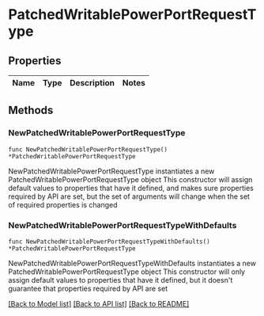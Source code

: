 # PatchedWritablePowerPortRequestType

## Properties

Name | Type | Description | Notes
------------ | ------------- | ------------- | -------------

## Methods

### NewPatchedWritablePowerPortRequestType

`func NewPatchedWritablePowerPortRequestType() *PatchedWritablePowerPortRequestType`

NewPatchedWritablePowerPortRequestType instantiates a new PatchedWritablePowerPortRequestType object
This constructor will assign default values to properties that have it defined,
and makes sure properties required by API are set, but the set of arguments
will change when the set of required properties is changed

### NewPatchedWritablePowerPortRequestTypeWithDefaults

`func NewPatchedWritablePowerPortRequestTypeWithDefaults() *PatchedWritablePowerPortRequestType`

NewPatchedWritablePowerPortRequestTypeWithDefaults instantiates a new PatchedWritablePowerPortRequestType object
This constructor will only assign default values to properties that have it defined,
but it doesn't guarantee that properties required by API are set


[[Back to Model list]](../README.md#documentation-for-models) [[Back to API list]](../README.md#documentation-for-api-endpoints) [[Back to README]](../README.md)


